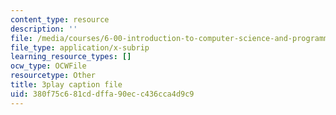 ```yaml
---
content_type: resource
description: ''
file: /media/courses/6-00-introduction-to-computer-science-and-programming-fall-2008/380f75c681cddffa90ecc436cca4d9c9_SuOIpJnn888.srt
file_type: application/x-subrip
learning_resource_types: []
ocw_type: OCWFile
resourcetype: Other
title: 3play caption file
uid: 380f75c6-81cd-dffa-90ec-c436cca4d9c9
---
```

